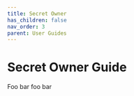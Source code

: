 ```yaml
---
title: Secret Owner
has_children: false
nav_order: 3
parent: User Guides
---
```


# Secret Owner Guide

Foo bar foo bar